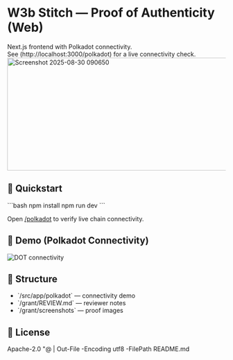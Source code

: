 ﻿# W3b Stitch — Proof of Authenticity (Web)

Next.js frontend with Polkadot connectivity.  
See (http://localhost:3000/polkadot) for a live connectivity check.
<img width="828" height="260" alt="Screenshot 2025-08-30 090650" src="https://github.com/user-attachments/assets/015fcb4f-90a7-4d3d-b251-a8d3360246e8" />

## 🚀 Quickstart
\`\`\`bash
npm install
npm run dev
\`\`\`

Open [/polkadot](http://localhost:3000/polkadot) to verify live chain connectivity.

## 🔗 Demo (Polkadot Connectivity)
![DOT connectivity](grant/screenshots/polkadot-demo.png)

## 📂 Structure
- \`/src/app/polkadot\` — connectivity demo
- \`/grant/REVIEW.md\` — reviewer notes
- \`/grant/screenshots\` — proof images

## 📜 License
Apache-2.0
"@ | Out-File -Encoding utf8 -FilePath README.md
